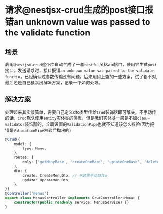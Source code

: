 # 请求@nestjsx-crud生成的post接口报错an unknown value was passed to the validate function

## 场景

我用`@nestjsx-crud`这个库自动生成了一套`restful`风格api接口，使用它生成`post`接口，发送请求时，接口报错`an unknown value was passed to the validate functio`，已经确认过参数传输没有问题。后来用网上查的一些方案，试了都不对,最后还是自己摸索出解决方案，记录一下如何处理。

## 解决方案

处理起来其实很简单，需要自己定义dto类型传给`Crud`装饰器即可解决。不手动传的话，`Crud`默认使用`entity`实体类的类型，但是我们实体类一般是不加`class-validator`装饰器的，全局设置的`ValidationPipe`也就不知道该怎么校验(因为报错是`ValidationPipe`校验后抛出的)

```ts
@Crud({
    model: {
        type: Menu,
    },
    routes: {
        only: ['getManyBase', 'createOneBase', 'updateOneBase', 'deleteOneBase'],
    },
    dto: {
        create: CreateMenuDto, // 在这里手动加dto
        update: UpdateMenuDto,
    },
})
@Controller('menus')
export class MenusController implements CrudController<Menu> {
    constructor(public readonly service: MenusService) {}
}
```
